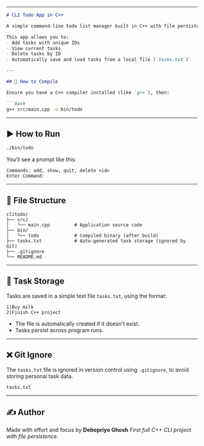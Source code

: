 
---

````markdown
# CLI Todo App in C++

A simple command-line todo list manager built in C++ with file persistence.

This app allows you to:
- Add tasks with unique IDs
- View current tasks
- Delete tasks by ID
- Automatically save and load tasks from a local file (`tasks.txt`)

---

## 🔧 How to Compile

Ensure you have a C++ compiler installed (like `g++`), then:

```bash
g++ src/main.cpp -o bin/todo
````

---

## ▶️ How to Run

```bash
./bin/todo
```

You’ll see a prompt like this:

```
Commands: add, show, quit, delete <id>
Enter Command:
```

---

## 📂 File Structure

```
clitodo/
├── src/
│   └── main.cpp         # Application source code
├── bin/
│   └── todo             # Compiled binary (after build)
├── tasks.txt            # Auto-generated task storage (ignored by Git)
├── .gitignore
└── README.md
```

---

## 💾 Task Storage

Tasks are saved in a simple text file `tasks.txt`, using the format:

```
1|Buy milk
2|Finish C++ project
```

* The file is automatically created if it doesn't exist.
* Tasks persist across program runs.

---

## ❌ Git Ignore

The `tasks.txt` file is ignored in version control using `.gitignore`, to avoid storing personal task data.

```gitignore
tasks.txt
```

---

## ✍️ Author

Made with effort and focus by **Debopriyo Ghosh**
*First full C++ CLI project with file persistence.*

